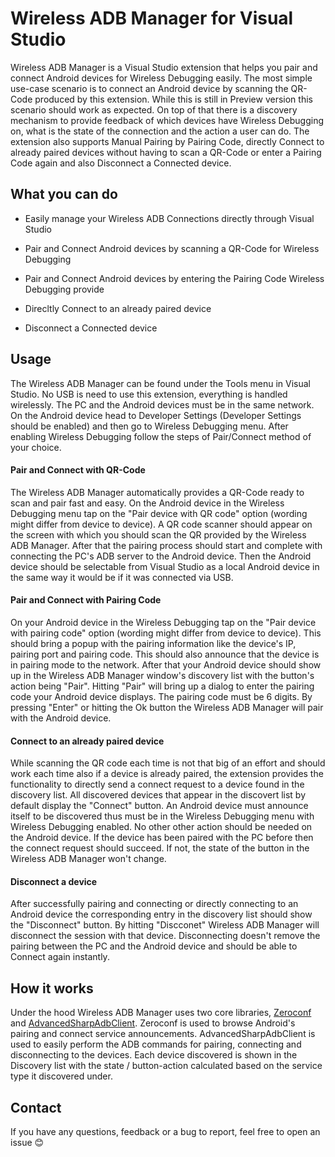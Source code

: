 # Wireless ADB Manager for Visual Studio

Wireless ADB Manager is a Visual Studio extension that helps you pair and connect Android devices for Wireless Debugging easily. The most simple use-case scenario is to connect an Android device by scanning the QR-Code produced by this extension. While this is still in Preview version this scenario should work as expected. On top of that there is a discovery mechanism to provide feedback of which devices have Wireless Debugging on, what is the state of the connection and the action a user can do. The extension also supports Manual Pairing by Pairing Code, directly Connect to already paired devices without having to scan a QR-Code or enter a Pairing Code again and also Disconnect a Connected device.



## What you can do

- Easily manage your Wireless ADB Connections directly through Visual Studio

- Pair and Connect Android devices by scanning a QR-Code for Wireless Debugging

- Pair and Connect Android devices by entering the Pairing Code Wireless Debugging provide

- Direcltly Connect to an already paired device

- Disconnect a Connected device



## Usage

The Wireless ADB Manager can be found under the Tools menu in Visual Studio. No USB is need to use this extension, everything is handled wirelessly. The PC and the Android devices must be in the same network. On the Android device head to Developer Settings (Developer Settings should be enabled) and then go to Wireless Debugging menu. After enabling Wireless Debugging follow the steps of Pair/Connect method of your choice.

#### Pair and Connect with QR-Code

The Wireless ADB Manager automatically provides a QR-Code ready to scan and pair fast and easy. On the Android device in the Wireless Debugging menu tap on the "Pair device with QR code" option (wording might differ from device to device). A QR code scanner should appear on the screen with which you should scan the QR provided by the Wireless ADB Manager. After that the pairing process should start and complete with connecting the PC's ADB server to the Android device. Then the Android device should be selectable from Visual Studio as a local Android device in the same way it would be if it was connected via USB.

#### Pair and Connect with Pairing Code

On your Android device in the Wireless Debugging tap on the "Pair device with pairing code" option (wording might differ from device to device). This should bring a popup with the pairing information like the device's IP, pairing port and pairing code. This should also announce that the device is in pairing mode to the network. After that your Android device should show up in the Wireless ADB Manager window's discovery list with the button's action being "Pair". Hitting "Pair" will bring up a dialog to enter the pairing code your Android device displays. The pairing code must be 6 digits. By pressing "Enter" or hitting the Ok button the Wireless ADB Manager will pair with the Android device.

#### Connect to an already paired device

While scanning the QR code each time is not that big of an effort and should work each time also if a device is already paired, the extension provides the functionality to directly send a connect request to a device found in the discovery list. All discovered devices that appear in the discovert list by default display the "Connect" button. An Android device must announce itself to be discovered thus must be in the Wireless Debugging menu with Wireless Debugging enabled. No other other action should be needed on the Android device. If the device has been paired with the PC before then the connect request should succeed. If not, the state of the button in the Wireless ADB Manager won't change.

#### Disconnect a device

After successfully pairing and connecting or directly connecting to an Android device the corresponding entry in the discovery list should show the "Disconnect" button. By hitting "Discconet" Wireless ADB Manager will disconnect the session with that device. Disconnecting doesn't remove the pairing between the PC and the Android device and should be able to Connect again instantly.



## How it works

Under the hood Wireless ADB Manager uses two core libraries, [Zeroconf](https://github.com/novotnyllc/Zeroconf) and [AdvancedSharpAdbClient](https://github.com/SharpAdb/AdvancedSharpAdbClient). Zeroconf is used to browse Android's pairing and connect service announcements. AdvancedSharpAdbClient is used to easily perform the ADB commands for pairing, connecting and disconnecting to the devices. Each device discovered is shown in the Discovery list with the state / button-action calculated based on the service type it discovered under.



## Contact

If you have any questions, feedback or a bug to report, feel free to open an issue 😊
